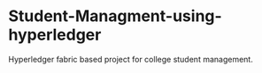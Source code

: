 # Student-Managment-using-hyperledger
Hyperledger fabric based project for college student management.

